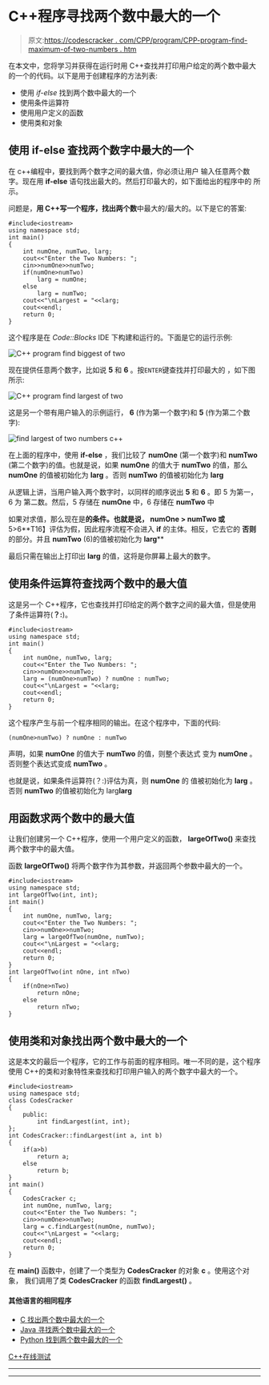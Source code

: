 # C++程序寻找两个数中最大的一个

> 原文:[https://codescracker . com/CPP/program/CPP-program-find-maximum-of-two-numbers . htm](https://codescracker.com/cpp/program/cpp-program-find-greatest-of-two-numbers.htm)

在本文中，您将学习并获得在运行时用 C++查找并打印用户给定的两个数中最大的一个的代码。以下是用于创建程序的方法列表:

*   使用 *if-else* 找到两个数中最大的一个
*   使用条件运算符
*   使用用户定义的函数
*   使用类和对象

## 使用 if-else 查找两个数字中最大的一个

在 c++编程中，要找到两个数字之间的最大值，你必须让用户 输入任意两个数字。现在用 **if-else** 语句找出最大的。然后打印最大的，如下面给出的程序中的 所示。

问题是，**用 C++写一个程序，找出两个数**中最大的/最大的。以下是它的答案:

```
#include<iostream>
using namespace std;
int main()
{
    int numOne, numTwo, larg;
    cout<<"Enter the Two Numbers: ";
    cin>>numOne>>numTwo;
    if(numOne>numTwo)
        larg = numOne;
    else
        larg = numTwo;
    cout<<"\nLargest = "<<larg;
    cout<<endl;
    return 0;
}
```

这个程序是在 *Code::Blocks* IDE 下构建和运行的。下面是它的运行示例:

![C++ program find biggest of two](../Images/977ed79d1025c7fe3ebb54db9e255f89.png)

现在提供任意两个数字，比如说 **5** 和 **6** 。按`ENTER`键查找并打印最大的 ，如下图所示:

![C++ program find largest of two](../Images/584c49d51a9d498bfeeb3540924886a1.png)

这是另一个带有用户输入的示例运行， **6** (作为第一个数字)和 **5** (作为第二个数字):

![find largest of two numbers c++](../Images/0bf375e04e0667b5930c1c83e1aae85c.png)

在上面的程序中，使用 **if-else** ，我们比较了 **numOne** (第一个数字)和 **numTwo** (第二个数字)的值。也就是说，如果 **numOne** 的值大于 **numTwo** 的值，那么 **numOne** 的值被初始化为 **larg** 。否则 **numTwo** 的值被初始化为 **larg**

从逻辑上讲，当用户输入两个数字时，以同样的顺序说出 **5** 和 **6** 。即 5 为第一，6 为 第二数。然后，5 存储在 **numOne** 中，6 存储在 **numTwo** 中

如果对求值，那么现在是**的条件。也就是说， **numOne > numTwo** 或**5>6**T16】评估为假，因此程序流程不会进入 **if** 的主体。相反，它去它的 **否则**的部分。并且 **numTwo** (6)的值被初始化为 **larg****

最后只需在输出上打印出 **larg** 的值，这将是你屏幕上最大的数字。

## 使用条件运算符查找两个数中的最大值

这是另一个 C++程序，它也查找并打印给定的两个数字之间的最大值，但是使用了条件运算符(**？:**)。

```
#include<iostream>
using namespace std;
int main()
{
    int numOne, numTwo, larg;
    cout<<"Enter the Two Numbers: ";
    cin>>numOne>>numTwo;
    larg = (numOne>numTwo) ? numOne : numTwo;
    cout<<"\nLargest = "<<larg;
    cout<<endl;
    return 0;
}
```

这个程序产生与前一个程序相同的输出。在这个程序中，下面的代码:

```
(numOne>numTwo) ? numOne : numTwo
```

声明，如果 **numOne** 的值大于 **numTwo** 的值，则整个表达式 变为 **numOne** 。否则整个表达式变成 **numTwo** 。

也就是说，如果条件运算符(？:)评估为真，则 **numOne** 的 值被初始化为 **larg** 。否则 **numTwo** 的值被初始化为 larg**larg**

## 用函数求两个数中的最大值

让我们创建另一个 C++程序，使用一个用户定义的函数， **largeOfTwo()** 来查找两个数字中的最大值。

函数 **largeOfTwo()** 将两个数字作为其参数，并返回两个参数中最大的一个。

```
#include<iostream>
using namespace std;
int largeOfTwo(int, int);
int main()
{
    int numOne, numTwo, larg;
    cout<<"Enter the Two Numbers: ";
    cin>>numOne>>numTwo;
    larg = largeOfTwo(numOne, numTwo);
    cout<<"\nLargest = "<<larg;
    cout<<endl;
    return 0;
}
int largeOfTwo(int nOne, int nTwo)
{
    if(nOne>nTwo)
        return nOne;
    else
        return nTwo;
}
```

## 使用类和对象找出两个数中最大的一个

这是本文的最后一个程序，它的工作与前面的程序相同。唯一不同的是，这个程序使用 C++的类和对象特性来查找和打印用户输入的两个数字中最大的一个。

```
#include<iostream>
using namespace std;
class CodesCracker
{
    public:
        int findLargest(int, int);
};
int CodesCracker::findLargest(int a, int b)
{
    if(a>b)
        return a;
    else
        return b;
}
int main()
{
    CodesCracker c;
    int numOne, numTwo, larg;
    cout<<"Enter the Two Numbers: ";
    cin>>numOne>>numTwo;
    larg = c.findLargest(numOne, numTwo);
    cout<<"\nLargest = "<<larg;
    cout<<endl;
    return 0;
}
```

在 **main()** 函数中，创建了一个类型为 **CodesCracker** 的对象 **c** 。使用这个对象， 我们调用了类 **CodesCracker** 的函数 **findLargest()** 。

#### 其他语言的相同程序

*   [C 找出两个数中最大的一个](/c/program/c-program-find-greatest-of-two-numbers.htm)
*   [Java 寻找两个数中最大的一个](/java/program/java-program-find-largest-of-two-numbers.htm)
*   [Python 找到两个数中最大的一个](/python/program/python-program-find-largest-of-two-numbers.htm)

[C++在线测试](/exam/showtest.php?subid=3)

* * *

* * *